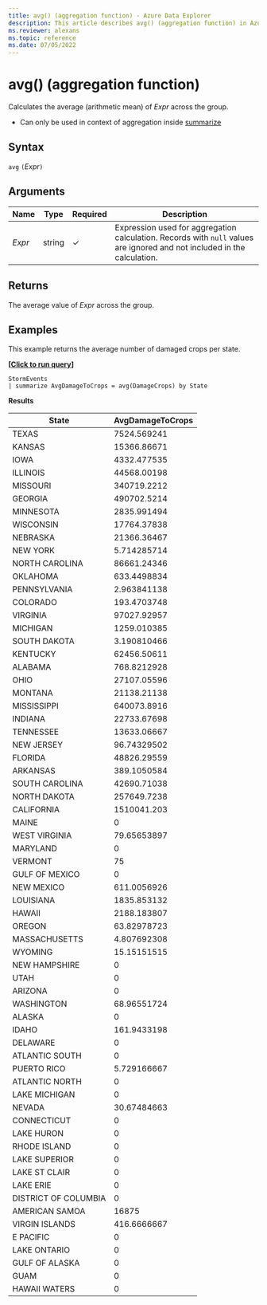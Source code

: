 ```yaml
---
title: avg() (aggregation function) - Azure Data Explorer
description: This article describes avg() (aggregation function) in Azure Data Explorer.
ms.reviewer: alexans
ms.topic: reference
ms.date: 07/05/2022
---
```

# avg() (aggregation function)

Calculates the average (arithmetic mean) of *Expr* across the group.

* Can only be used in context of aggregation inside [summarize](summarizeoperator.md)

## Syntax

`avg` `(`*Expr*`)`

## Arguments

| Name | Type | Required | Description |
|--|--|--|--|
| *Expr* | string | &check; | Expression used for aggregation calculation. Records with `null` values are ignored and not included in the calculation. |

## Returns

The average value of *Expr* across the group.

## Examples

This example returns the average number of damaged crops per state.

**\[**[**Click to run query**](https://dataexplorer.azure.com/clusters/help/databases/Samples?query=H4sIAAAAAAAAAwsuyS/KdS1LzSsp5qpRKC7NzU0syqxKVXAsS3dJzE1MTw3Jdy7KLyhWsFVILEvXgIiBRTQVkioVgksSS1IBk8Ju20QAAAA=)**\]**

```kusto
StormEvents
| summarize AvgDamageToCrops = avg(DamageCrops) by State
```

**Results**

| State                | AvgDamageToCrops |
| -------------------- | ---------------- |
| TEXAS                | 7524.569241      |
| KANSAS               | 15366.86671      |
| IOWA                 | 4332.477535      |
| ILLINOIS             | 44568.00198      |
| MISSOURI             | 340719.2212      |
| GEORGIA              | 490702.5214      |
| MINNESOTA            | 2835.991494      |
| WISCONSIN            | 17764.37838      |
| NEBRASKA             | 21366.36467      |
| NEW YORK             | 5.714285714      |
| NORTH CAROLINA       | 86661.24346      |
| OKLAHOMA             | 633.4498834      |
| PENNSYLVANIA         | 2.963841138      |
| COLORADO             | 193.4703748      |
| VIRGINIA             | 97027.92957      |
| MICHIGAN             | 1259.010385      |
| SOUTH DAKOTA         | 3.190810466      |
| KENTUCKY             | 62456.50611      |
| ALABAMA              | 768.8212928      |
| OHIO                 | 27107.05596      |
| MONTANA              | 21138.21138      |
| MISSISSIPPI          | 640073.8916      |
| INDIANA              | 22733.67698      |
| TENNESSEE            | 13633.06667      |
| NEW JERSEY           | 96.74329502      |
| FLORIDA              | 48826.29559      |
| ARKANSAS             | 389.1050584      |
| SOUTH CAROLINA       | 42690.71038      |
| NORTH DAKOTA         | 257649.7238      |
| CALIFORNIA           | 1510041.203      |
| MAINE                | 0                |
| WEST VIRGINIA        | 79.65653897      |
| MARYLAND             | 0                |
| VERMONT              | 75               |
| GULF OF MEXICO       | 0                |
| NEW MEXICO           | 611.0056926      |
| LOUISIANA            | 1835.853132      |
| HAWAII               | 2188.183807      |
| OREGON               | 63.82978723      |
| MASSACHUSETTS        | 4.807692308      |
| WYOMING              | 15.15151515      |
| NEW HAMPSHIRE        | 0                |
| UTAH                 | 0                |
| ARIZONA              | 0                |
| WASHINGTON           | 68.96551724      |
| ALASKA               | 0                |
| IDAHO                | 161.9433198      |
| DELAWARE             | 0                |
| ATLANTIC SOUTH       | 0                |
| PUERTO RICO          | 5.729166667      |
| ATLANTIC NORTH       | 0                |
| LAKE MICHIGAN        | 0                |
| NEVADA               | 30.67484663      |
| CONNECTICUT          | 0                |
| LAKE HURON           | 0                |
| RHODE ISLAND         | 0                |
| LAKE SUPERIOR        | 0                |
| LAKE ST CLAIR        | 0                |
| LAKE ERIE            | 0                |
| DISTRICT OF COLUMBIA | 0                |
| AMERICAN SAMOA       | 16875            |
| VIRGIN ISLANDS       | 416.6666667      |
| E PACIFIC            | 0                |
| LAKE ONTARIO         | 0                |
| GULF OF ALASKA       | 0                |
| GUAM                 | 0                |
| HAWAII WATERS        | 0                |
